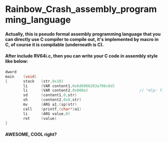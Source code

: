 # Rainbow_Crash_assembly_programming_language
#### Actually, this is pseudo formal assembly programming language that you can directly use C compiler to compile out, it's implemented by macro in C, of course it is compilable (underneath is C).
#### After include RV64i.c, then you can write your C code in assembly style like below:

```c
dword
main    (void)
{       stack   (str,0x10)
        li      (VAR content1,0x6d6966203a706c6d)
        li      (VAR content2,0x000a)                       // "mlp: fim\n"
        sd      (content1,0,str)
        sh      (content2,0x8,str)
        mv      (ARG a1,(sp)str)
        call    (printf,(char*)a1)
        li      (ARG value,0)
        ret     (value)
}
```
#### AWESOME, COOL right?
